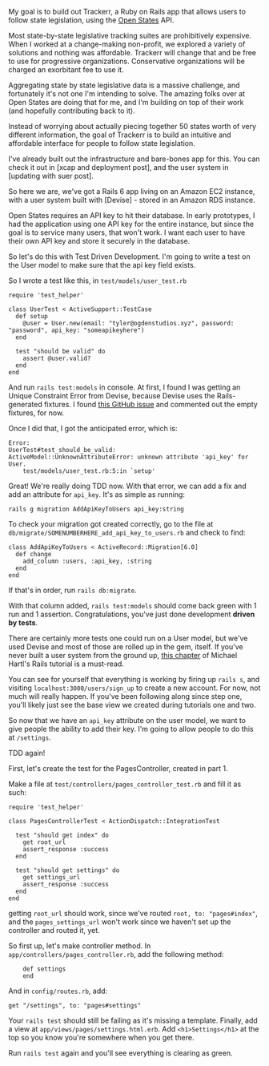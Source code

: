 My goal is to build out Trackerr, a Ruby on Rails app that allows users to follow state legislation, using the [Open States](https://openstates.org/) API. 

Most state-by-state legislative tracking suites are prohibitively expensive. When I worked at a change-making non-profit, we explored a variety of solutions and nothing was affordable. Trackerr will change that and be free to use for progressive organizations. Conservative organizations will be charged an exorbitant fee to use it. 

Aggregating state by state legislative data is a massive challenge, and fortunately it's not one I'm intending to solve. The amazing folks over at Open States are doing that for me, and I'm building on top of their work (and hopefully contributing back to it). 

Instead of worrying about actually piecing together 50 states worth of very different information, the goal of Trackerr is to build an intuitive and affordable interface for people to follow state legislation. 

I've already built out the infrastructure and bare-bones app for this. You can check it out in [xcap and deployment post], and the user system in [updating with suer post]. 

So here we are, we've got a Rails 6 app living on an Amazon EC2 instance, with a user system built with [Devise] - stored in an Amazon RDS instance. 

Open States requires an API key to hit their database. In early prototypes, I had the application using one API key for the entire instance, but since the goal is to service many users, that won't work. I want each user to have their own API key and store it securely in the database. 

So let's do this with Test Driven Development. I'm going to write a test on the User model to make sure that the api key field exists. 

So I wrote a test like this, in `test/models/user_test.rb`

```
require 'test_helper'

class UserTest < ActiveSupport::TestCase
  def setup 
    @user = User.new(email: "tyler@ogdenstudios.xyz", password: "password", api_key: "someapikeyhere")
  end

  test "should be valid" do 
    assert @user.valid? 
  end
end
```

And run `rails test:models` in console. At first, I found I was getting an Unique Constraint Error from Devise, because Devise uses the Rails-generated fixtures. I found [this GitHub issue](https://github.com/plataformatec/devise/issues/4475) and commented out the empty fixtures, for now. 

Once I did that, I got the anticipated error, which is: 

```
Error:
UserTest#test_should_be_valid:
ActiveModel::UnknownAttributeError: unknown attribute 'api_key' for User.
    test/models/user_test.rb:5:in `setup'
```

Great! We're really doing TDD now. With that error, we can add a fix and add an attribute for `api_key`. It's as simple as running: 

`rails g migration AddApiKeyToUsers api_key:string`

To check your migration got created correctly, go to the file at `db/migrate/SOMENUMBERHERE_add_api_key_to_users.rb` and check to find: 

```
class AddApiKeyToUsers < ActiveRecord::Migration[6.0]
  def change
    add_column :users, :api_key, :string
  end
end
```

If that's in order, run `rails db:migrate`. 

With that column added, `rails test:models` should come back green with 1 run and 1 assertion. Congratulations, you've just done development **driven by tests**. 

There are certainly more tests one could run on a User model, but we've used Devise and most of those are rolled up in the gem, itself. If you've never built a user system from the ground up, [this chapter](https://www.railstutorial.org/book/modeling_users) of Michael Hartl's Rails tutorial is a must-read. 

You can see for yourself that everything is working by firing up `rails s`, and visiting `localhost:3000/users/sign_up` to create a new account. For now, not much will really happen. If you've been following along since step one, you'll likely just see the base view we created during tutorials one and two. 

So now that we have an `api_key` attribute on the user model, we want to give people the ability to add their key. I'm going to allow people to do this at `/settings`. 

TDD again! 

First, let's create the test for the PagesController, created in part 1. 

Make a file at `test/controllers/pages_controller_test.rb` and fill it as such: 

```
require 'test_helper'

class PagesControllerTest < ActionDispatch::IntegrationTest

  test "should get index" do
    get root_url
    assert_response :success
  end

  test "should get settings" do
    get settings_url
    assert_response :success
  end
end
```

getting `root_url` should work, since we've routed `root, to: "pages#index"`, and the `pages_settings_url` won't work since we haven't set up the controller and routed it, yet. 

So first up, let's make controller method. In `app/controllers/pages_controller.rb`, add the following method: 

```
    def settings 
    end
```

And in `config/routes.rb`, add:

```
get "/settings", to: "pages#settings"
```

Your `rails test` should still be failing as it's missing a template. Finally, add a view at `app/views/pages/settings.html.erb`. Add `<h1>Settings</h1>` at the top so you know you're somewhere when you get there. 

Run `rails test` again and you'll see everything is clearing as green. 